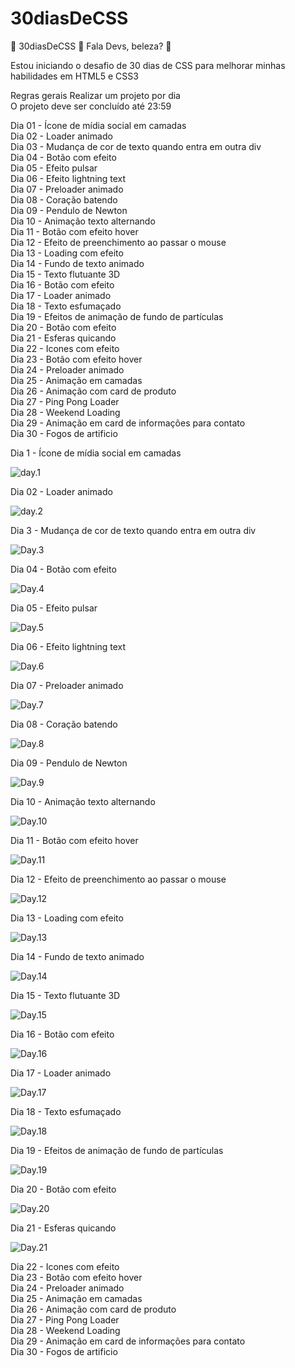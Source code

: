# 30diasDeCSS

🚀 30diasDeCSS 🚀
Fala Devs, beleza? 🖖

Estou iniciando o desafio de 30 dias de CSS para melhorar minhas habilidades em HTML5 e CSS3

Regras gerais
Realizar um projeto por dia <br>
O projeto deve ser concluído até 23:59

Dia 01 - Ícone de mídia social em camadas<br>
Dia 02 - Loader animado<br>
Dia 03 - Mudança de cor de texto quando entra em outra div<br>
Dia 04 - Botão com efeito<br>
Dia 05 - Efeito pulsar<br>
Dia 06 - Efeito lightning text<br>
Dia 07 - Preloader animado<br>
Dia 08 - Coração batendo<br>
Dia 09 - Pendulo de Newton<br>
Dia 10 - Animação texto alternando<br>
Dia 11 - Botão com efeito hover<br>
Dia 12 - Efeito de preenchimento ao passar o mouse<br>
Dia 13 - Loading com efeito<br>
Dia 14 - Fundo de texto animado<br>
Dia 15 - Texto flutuante 3D<br>
Dia 16 - Botão com efeito<br>
Dia 17 - Loader animado<br>
Dia 18 - Texto esfumaçado<br>
Dia 19 - Efeitos de animação de fundo de partículas<br>
Dia 20 - Botão com efeito<br>
Dia 21 - Esferas quicando<br>
Dia 22 - Icones com efeito<br>
Dia 23 - Botão com efeito hover<br>
Dia 24 - Preloader animado<br>
Dia 25 - Animação em camadas<br>
Dia 26 - Animação com card de produto<br>
Dia 27 - Ping Pong Loader<br>
Dia 28 - Weekend Loading<br>
Dia 29 - Animação em card de informações para contato<br>
Dia 30 - Fogos de artificio<br>

Dia 1 - Ícone de mídia social em camadas

![day.1](https://media.giphy.com/media/0JzxouLrBJiCJ2tgtJ/giphy.gif)

Dia 02 - Loader animado

![day.2](https://media.giphy.com/media/tPVWOmD8dtio7xoMia/giphy.gif)

Dia 3 - Mudança de cor de texto quando entra em outra div

![Day.3](https://media.giphy.com/media/7SSmpOv4vyoA64Tt3C/giphy.gif)

Dia 04 - Botão com efeito

![Day.4](https://media.giphy.com/media/nZgVdj8pgyUnKiIMVg/giphy.gif)

Dia 05 - Efeito pulsar

![Day.5](https://media.giphy.com/media/15Urfu6qRcPQjvMX4U/giphy.gif)

Dia 06 - Efeito lightning text

![Day.6](https://media.giphy.com/media/Vu94987Bx9iP421BUn/giphy.gif)

Dia 07 - Preloader animado

![Day.7](https://media.giphy.com/media/IL1Oe1jFk9V7UVMxNz/giphy.gif)

Dia 08 - Coração batendo

![Day.8](https://media.giphy.com/media/Vksc76qPKpyiObeuBZ/giphy.gif)

Dia 09 - Pendulo de Newton

![Day.9](https://media.giphy.com/media/kBUdmDzesF2Rccbf1s/giphy.gif)

Dia 10 - Animação texto alternando

![Day.10](https://media.giphy.com/media/5p04gHegInrxRTcVWT/giphy.gif)

Dia 11 - Botão com efeito hover

![Day.11](https://media.giphy.com/media/bYRlj6HKL9NqIoIeG0/giphy.gif)

Dia 12 - Efeito de preenchimento ao passar o mouse

![Day.12](https://media.giphy.com/media/4I5cL9olZZvGiPNG2V/giphy.gif)

Dia 13 - Loading com efeito

![Day.13](https://media.giphy.com/media/NqHBjAzEZiXwPJxqVn/giphy.gif)

Dia 14 - Fundo de texto animado

![Day.14](https://media.giphy.com/media/eXE6irqOnf4CwRYCHC/giphy.gif)

Dia 15 - Texto flutuante 3D

![Day.15](https://media.giphy.com/media/JvvnYGZ4uTLFmiamPo/giphy.gif)

Dia 16 - Botão com efeito

![Day.16](https://media.giphy.com/media/iSHI45WylFCYeTC7wO/giphy.gif)

Dia 17 - Loader animado

![Day.17](https://media.giphy.com/media/iPtTCl2MFdiOev3dfw/giphy.gif)

Dia 18 - Texto esfumaçado

![Day.18](https://media.giphy.com/media/6pZ1SKlfzDbzdO8ddA/giphy.gif)

Dia 19 - Efeitos de animação de fundo de partículas

![Day.19](https://media.giphy.com/media/LP7FxKRNfbrBXCGlc0/giphy.gif)

Dia 20 - Botão com efeito

![Day.20](https://media.giphy.com/media/ITItbZOsLf4AALiGem/giphy.gif)

Dia 21 - Esferas quicando

![Day.21](https://media.giphy.com/media/fCpccbDk1qLkUXFy2A/giphy.gif)

Dia 22 - Icones com efeito<br>
Dia 23 - Botão com efeito hover<br>
Dia 24 - Preloader animado<br>
Dia 25 - Animação em camadas<br>
Dia 26 - Animação com card de produto<br>
Dia 27 - Ping Pong Loader<br>
Dia 28 - Weekend Loading<br>
Dia 29 - Animação em card de informações para contato<br>
Dia 30 - Fogos de artificio<br>
